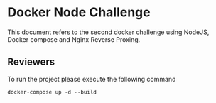 # Docker Node Challenge

This document refers to the second docker challenge using NodeJS, Docker compose and Nginx Reverse Proxing.

## Reviewers

To run the project please execute the following command
```
docker-compose up -d --build
```